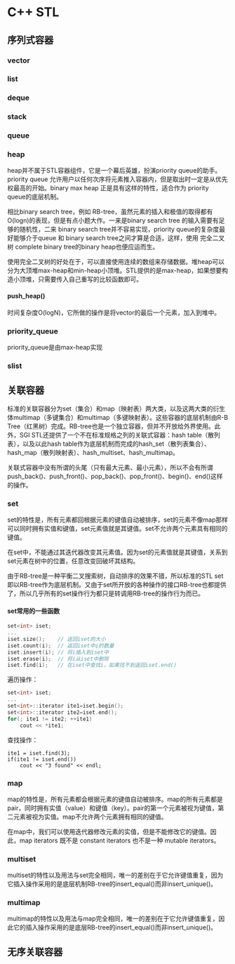 # C++ STL

## 序列式容器

### vector

### list

### deque

### stack

### queue

### heap

heap并不属于STL容器组件，它是一个幕后英雄，扮演priority queue的助手。priority queue 允许用户以任何次序将元素推入容器内，但是取出时一定是从优先权最高的开始。binary max heap 正是具有这样的特性，适合作为 priority queue的底层机制。

相比binary search tree，例如 RB-tree，虽然元素的插入和极值的取得都有O(logn)的表现，但是有点小题大作。一来是binary search tree 的输入需要有足够的随机性，二来 binary search tree并不容易实现，priority queue的复杂度最好能够介于queue 和 binary search tree之间才算是合适，这样，使用 完全二叉树 complete binary tree的binary heap也便应运而生。

使用完全二叉树的好处在于，可以直接使用连续的数组来存储数据。堆heap可以分为大顶堆max-heap和min-heap小顶堆。STL提供的是max-heap，如果想要构造小顶堆，只需要传入自己重写的比较函数即可。

#### push_heap()

时间复杂度O(logN)，它所做的操作是将vector的最后一个元素，加入到堆中。

### priority_queue

priority_queue是由max-heap实现

### slist

## 关联容器

标准的关联容器分为set（集合）和map（映射表）两大类，以及这两大类的衍生体multimap（多键集合）和multimap（多键映射表）。这些容器的底层机制由R-B Tree（红黑树）完成。RB-tree也是一个独立容器，但并不开放给外界使用。此外，SGI STL还提供了一个不在标准规格之列的关联式容器：hash table（散列表），以及以此hash table作为底层机制而完成的hash_set（散列表集合）、hash_map（散列映射表）、hash_multiset、hash_multimap。

关联式容器中没有所谓的头尾（只有最大元素、最小元素），所以不会有所谓 push_back()、push_front()、pop_back()、pop_front()、begin()、end()这样的操作。

### set

set的特性是，所有元素都回根据元素的键值自动被排序，set的元素不像map那样可以同时拥有实值和键值，set元素值就是其键值。set不允许两个元素具有相同的键值。

在set中，不能通过其迭代器改变其元素值。因为set的元素值就是其键值，关系到set元素在树中的位置，任意改变回破坏其结构。

由于RB-tree是一种平衡二叉搜索树，自动排序的效果不错，所以标准的STL set即以RB-tree作为底层机制。又由于set所开放的各种操作的接口RB-tree也都提供了，所以几乎所有的set操作行为都只是转调用RB-tree的操作行为而已。

#### set常用的一些函数

```c++
set<int> iset;
...
iset.size();	// 返回iset的大小
iset.count(i);	// 返回iset中i的数量
iset.insert(i);	// 将i插入到iset中	
iset.erase(i);	// 将i从iset中删除
iset.find(i);	// 在iset中查找i，如果找不到返回iset.end()
```

遍历操作：

```c++
set<int> iset;
...
set<int>::iterator ite1=iset.begin();
set<int>::iterator ite2=iset.end();
for(; ite1 != ite2; ++ite1)
    cout << *ite1;
```

查找操作：

```
ite1 = iset.find(3);
if(ite1 != iset.end())
	cout << "3 found" << endl;
```

### map

map的特性是，所有元素都会根据元素的键值自动被排序。map的所有元素都是pair，同时拥有实值（value）和键值（key）。pair的第一个元素被视为键值，第二元素被视为实值。map不允许两个元素拥有相同的键值。

在map中，我们可以使用迭代器修改元素的实值，但是不能修改它的键值。因此，map iterators 既不是 constant iterators 也不是一种 mutable iterators。



### multiset

multiset的特性以及用法与set完全相同，唯一的差别在于它允许键值重复，因为它插入操作采用的是底层机制RB-tree的insert_equal()而非insert_unique()。



### multimap

multimap的特性以及用法与map完全相同，唯一的差别在于它允许键值重复，因此它的插入操作采用的是底层RB-tree的insert_equal()而非insert_unique()。



## 无序关联容器